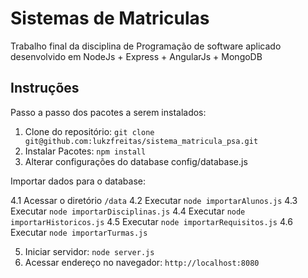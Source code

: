 # Sistemas de Matriculas

Trabalho final da disciplina de Programação de software aplicado desenvolvido em NodeJs + Express + AngularJs + MongoDB

## Instruções

Passo a passo dos pacotes a serem instalados:

1. Clone do repositório: `git clone git@github.com:lukzfreitas/sistema_matricula_psa.git`
2. Instalar Pacotes: `npm install`
3. Alterar configurações do database config/database.js

Importar dados para o database:

4.1 Acessar o diretório `/data`
4.2 Executar `node importarAlunos.js`
4.3 Executar `node importarDisciplinas.js`
4.4 Executar `node importarHistoricos.js`
4.5 Executar `node importarRequisitos.js`
4.6 Executar `node importarTurmas.js`

5. Iniciar servidor: `node server.js`
6. Acessar endereço no navegador: `http://localhost:8080`
